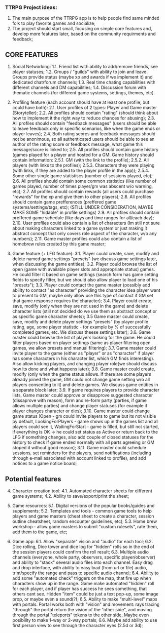 ### TTRPG Project ideas:
1. The main purpose of the TTRPG app is to help people find same minded folk to play favorite games and socialize;
2. The project should start small, focusing on simple core features and, develop more features later, based on the community requirments and feedback;

## CORE FEATURES
1. Social Networking:
    1.1. Friend list with ability to add/remove friends, see player statuses;
    1.2. Groups / "guilds" with ability to join and leave. Groups provide status (maybe xp and awards if we implement it) and dedicated chat/forum channels;
    1.3. Real time chating capabilities with different channels and DM capabilities;
    1.4. Discussion forum with thematic channels (for different game systems, settings, themes, etc).

2. Profiling feature (each account should have at least one profile, but could have both):
    2.1. User profiles of 2 types: Player and Game master (Storyteller);
    2.2. All profiles should contain "rating" (should think about how to implement it the right way to reduce chances for abusing);
    2.3. All profiles should contain "feedback messages" (users should be able to leave feedback only in specific scenarios, like when the game ends or player leaves);
    2.4. Both rating scores and feedback messages should not be anonimous, so all authenticated users should be able to see an author of the rating score or feedback message, what game this message/score is linked to;
    2.5. All profiles should contain game history (games played for a player and hosted for a GM. Game history should contain information: 
        2.5.1. GM (with the link to the profile);
        2.5.2. All players (with links to the profiles);
        2.5.3. Characters they were playing (with links, if they are added to the player profile in the app));
        2.5.4. Some other single game statistiscs (number of sessions played, etc);
    2.6. All profiles should contain some common statistics (like number of games played, number of times player/gm was abscent w/o warning, etc);
    2.7. All profiles should contain rewards (all users could purchase "rewards" for the xp and give them to other players);
    2.8. All profiles should contain game prefferences (preffered game systems/settings/tags, etc);
    (STILL UNDER CONSIDERATION, MAYBE MAKE SOME "hidable" in profile settings)
    2.9. All profiles should contain preffered game schedule (like days and time ranges for all/each day);
    2.10. User profiles could also contain a list of characters (Im still not sure about making characters linked to a game system or just making it abstract concept that only covers role aspect of the character, w/o any numbers);
    2.11. Game master profiles could also contain a list of homebrew rules created by this game master;

3. Game feature (+ LFG feature):
    3.1. Player could create, save, modify and delete named game settings "presets" (we discuss game settings later, when discussing the game entities);
    3.2. Player could browse the list of open (game with available player slots and appropriate status) games. He could filter it based on game settings (search form has game setting fields to specify filter, but we should also allow player to load one of his "presets");
    3.3. Player could contact the game master (possibly add ability to contact "as character" providing the character idea player want to present to GM, maybe only allow use this type of contact if GM set that game response requires the character);
    3.4. Player could create, save, modify (only when they are not used in the game) and delete character lists (still not decided do we use them as abstract concept or as specific game character sheets);
    3.5 Game master could create, save, modify and delete player settings "presets" (by player profile rating, age, some player statistic - for example by % of successfully completed games, etc. We discuss theese settings later);
    3.6. Game master could browse the list of players looking for the game. He could filter players based on player settings (same as player filtering open games, we allow presets and manual filtering);
    3.7. Game master could invite player to the game (either as "player" or as "character" if player has some characters in his character list, which GM finds interesting). Also allow kicking players, and changing player role(we should discuss how its done and what happens later);
    3.8. Game master could create, modify (only when the game status allows. If there are some players already joined the game, GM could not change game setting w/o all players consenting to it) and delete games. We discuss game entities in a separate block later;
    3.9. If game requires players to provide character lists, Game master could approve or disapprove suggested character (dissaprove with reason), form and re-form party (parties, if game allows multiple parties) and change player statuses (for example if player changes character or dies);
    3.10. Game master could change game status (Open - gm could invite players to game but its not visible by default, LookingForPlayers - game shows up in the games list and all players could see it, WaitingForStart - game is filled, but still not started, if everything is OK -> he could set status as Active or return back to the LFG if something changes, also add couple of closed statuses for the history to check if game ended normally with all parts agreeing or GM stoped it without good reason);
    3.11. Game master could schedule sessions, set reminders for the players, send notifications (including through e-mail associated with account linked to profile), and add notices to a game notice board;

## Potential features

4. Character creation tool:
    4.1. Automated character sheets for different game systems;
    4.2. Ability to save/export/print the sheet;

5. Game resources:
    5.1. Digital versions of the popular books/guides and supplements;
    5.2. Templates and tools - common game tools to help players and game masters (cheat sheet to create a character, session outline cheatsheet, random encounter guidelines, etc);
    5.3. Home brew workshop - allow game masters to submit "custom rulesets", rate them, add them to the game, etc;

6. Game app:
    6.1. Allow "separate" vision and "audio" for each tool;
    6.2. Dice rolling, Dice tower and dice log for "hidden" rolls so in the end of the session players could confirm the roll result;
    6.3. Multiple audio channels (everyone, whole party, observers, specific player/observer) and ability to "stack" several audio files into each channel. Easy drag and drop interface, with ability to easy load (from url or file) audio, trim/specify the range and pass to specific audio channel;
    6.4. Ability to add some "automated check" triggers on the map, that fire up when characters show up in the range. Game make automated "hidden" roll for each player, and if player has success he sees something, that others cant see. Hidden "item" could be just a text pop-up, some image prop, or maybe even a sound(?);
    6.5. Ability to make "multi-level" maps with portals. Portal works both with "vision" and movement: rays tracing "through" the portal return the vision of the "other side", and moving through the portal "teleports" tokens to the other side. Maybe even posibility to make 1-way or 2-way portals;
    6.6. Maybe add ability to use first person view to see through the character eyes (2.5d or 3d);